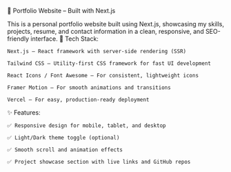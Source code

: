 📁 Portfolio Website – Built with Next.js

This is a personal portfolio website built using Next.js, showcasing my skills, projects, resume, and contact information in a clean, responsive, and SEO-friendly interface.
🔧 Tech Stack:

    Next.js – React framework with server-side rendering (SSR)

    Tailwind CSS – Utility-first CSS framework for fast UI development

    React Icons / Font Awesome – For consistent, lightweight icons

    Framer Motion – For smooth animations and transitions

    Vercel – For easy, production-ready deployment

✨ Features:

    ✅ Responsive design for mobile, tablet, and desktop

    ✅ Light/Dark theme toggle (optional)

    ✅ Smooth scroll and animation effects

    ✅ Project showcase section with live links and GitHub repos
